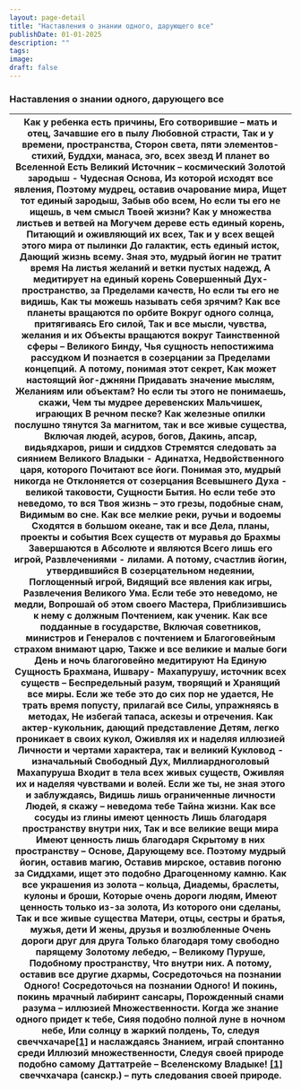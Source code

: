 ```yaml
---
layout: page-detail
title: "Наставления о знании одного, дарующего все"
publishDate: 01-01-2025
description: ""
tags:
image:
draft: false
---
```


### Наставления о знании одного, дарующего все

| Как у ребенка есть причины,  Его сотворившие – мать и отец,  Зачавшие его в пылу  Любовной страсти,  Так и у времени, пространства,  Сторон света, пяти элементов-стихий,  Буддхи, манаса, эго, всех звезд  И планет во Вселенной  Есть Великий Источник – космический  Золотой зародыш - Чудесная Основа,  Из которой исходят все явления,  Поэтому мудрец, оставив очарование мира,  Ищет тот единый зародыш,  Забыв обо всем,  Но если ты его не ищешь, в чем смысл  Твоей жизни?  Как у множества листьев и ветвей на  Могучем дереве есть единый корень,  Питающий и оживляющий их всех,  Так и у всех вещей этого мира от пылинки  До галактик, есть единый исток,  Дающий жизнь всему.  Зная это, мудрый йогин не тратит время  На листья желаний и ветки пустых надежд,  А медитирует на единый корень  Совершенный Дух-пространство, за  Пределами качеств,  Но если ты его не видишь,  Как ты можешь называть себя зрячим?  Как все планеты вращаются по орбите  Вокруг одного солнца, притягиваясь  Его силой,  Так и все мысли, чувства, желания и их  Объекты вращаются вокруг  Таинственной сферы – Великого Бинду,  Чья сущность непостижима рассудком  И познается в созерцании за  Пределами концепций.  А потому, понимая этот секрет,  Как может настоящий йог-джняни  Придавать значение мыслям,  Желаниям или объектам?  Но если ты этого не понимаешь, скажи,  Чем ты мудрее деревенских  Мальчишек, играющих  В речном песке?  Как железные опилки послушно тянутся  За магнитом, так и все живые существа,  Включая людей, асуров, богов,  Дакинь, апсар, видьядхаров, риши и сиддхов  Стремятся следовать за сиянием  Великого Владыки  \- Адинатха,  Недвойственного царя, которого  Почитают все йоги.  Понимая это, мудрый никогда не  Отклоняется от созерцания Всевышнего  Духа - великой таковости,  Сущности Бытия.  Но если тебе это неведомо, то вся  Твоя жизнь – это грезы, подобные снам,  Видимым во сне.  Как все мелкие реки, ручьи и водоемы Сходятся в большом океане, так и все  Дела, планы, проекты и события  Всех существ от муравья до Брахмы  Завершаются в Абсолюте и являются  Всего лишь его игрой,  Развлечениями - лилами.  А потому, счастлив йогин, утвердившийся  В созерцательном недеянии,  Поглощенный игрой,  Видящий все явления как игры,  Развлечения Великого Ума.  Если тебе это неведомо, не медли,  Вопрошай об этом своего Мастера,  Приблизившись к нему с должным  Почтением, как ученик.  Как все подданные в государстве,  Включая советников, министров и  Генералов с почтением и  Благоговейным страхом внимают царю,  Также и все великие и малые боги  День и ночь благоговейно медитируют  На Единую Сущность Брахмана, Ишвару-  Махапурушу, источник всех существ – Беспредельный разум, творящий и  Хранящий все миры.  Если же тебе это до сих пор не удается,  Не трать время попусту, прилагай все  Силы, упражняясь в методах,  Не избегай тапаса, аскезы и отречения.  Как актер-кукольник, дающий представление  Детям, легко проникает в своих кукол,  Оживляя их и наделяя иллюзией  Личности и чертами характера, так и великий  Кукловод - изначальный Свободный Дух,  Миллиардноголовый Махапуруша  Входит в тела всех живых существ,  Оживляя их и наделяя чувствами и волей.  Если же ты, не зная этого и заблуждаясь,  Видишь лишь ограниченные личности  Людей, я скажу – неведома тебе  Тайна жизни.  Как все сосуды из глины имеют ценность  Лишь благодаря пространству внутри них,  Так и все великие вещи мира  Имеют ценность лишь благодаря  Скрытому в них пространству – Основе,  Дарующему все.  Поэтому мудрый йогин, оставив магию,  Оставив мирское, оставив погоню за  Сиддхами, ищет это подобно  Драгоценному камню.  Как все украшения из золота – кольца,  Диадемы, браслеты, кулоны и броши,  Которые очень дороги людям,  Имеют ценность только из-за золота,  Из которого они сделаны,  Так и все живые существа  Матери, отцы, сестры и братья, мужья, дети  И жены, друзья и возлюбленные  Очень дороги друг для друга  Только благодаря тому свободно парящему  Золотому лебедю, – Великому Пуруше,  Подобному пространству,  Что внутри них.  А потому, оставив все другие дхармы,  Сосредоточься на познании Одного!  Сосредоточься на познании Одного!  И покинь, покинь мрачный лабиринт сансары,  Порожденный снами разума – иллюзией  Множественности.  Когда же знание одного придет к тебе,  Сияя подобно полной луне в ночном небе,  Или солнцу в жаркий полдень, То, следуя свеччхачаре[\[1\]](#%5Fftn1) и наслаждаясь  Знанием, играй спонтанно среди  Иллюзий множественности,  Следуя своей природе подобно самому  Даттатрейе – Вселенскому Владыке! [\[1\]](#%5Fftnref1) свеччхачара (санскр.) – путь следования своей природе. |
| ---------------------------------------------------------------------------------------------------------------------------------------------------------------------------------------------------------------------------------------------------------------------------------------------------------------------------------------------------------------------------------------------------------------------------------------------------------------------------------------------------------------------------------------------------------------------------------------------------------------------------------------------------------------------------------------------------------------------------------------------------------------------------------------------------------------------------------------------------------------------------------------------------------------------------------------------------------------------------------------------------------------------------------------------------------------------------------------------------------------------------------------------------------------------------------------------------------------------------------------------------------------------------------------------------------------------------------------------------------------------------------------------------------------------------------------------------------------------------------------------------------------------------------------------------------------------------------------------------------------------------------------------------------------------------------------------------------------------------------------------------------------------------------------------------------------------------------------------------------------------------------------------------------------------------------------------------------------------------------------------------------------------------------------------------------------------------------------------------------------------------------------------------------------------------------------------------------------------------------------------------------------------------------------------------------------------------------------------------------------------------------------------------------------------------------------------------------------------------------------------------------------------------------------------------------------------------------------------------------------------------------------------------------------------------------------------------------------------------------------------------------------------------------------------------------------------------------------------------------------------------------------------------------------------------------------------------------------------------------------------------------------------------------------------------------------------------------------------------------------------------------------------------------------------------------------------------------------------------------------------------------------------------------------------------------------------------------------------------------------------------------------------------------------------------------------------------------------------------------------------------------------------------------------------------------------------------------------------------------------------------------------------------------------------------------------------------------------------------------------------------------------------------------------------------------------------------------------------------------------------------------------------------------------------------------------------------------------------------------------------------------------------------------------------------------------------------------------------------------------------------------------------------------------------------------------------------------------------------------------------------------------------------------------------------------------------------------------------------------------------------------------------------------------------------------------------------------------------------------------------------------------------------------------------------------------------------------------------------------------------------------------------------------------------------------------------------------------------------------------------------------------------- |
  
  

